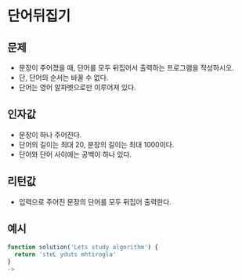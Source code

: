 
# 단어뒤집기

## 문제

* 문장이 주어졌을 때, 단어를 모두 뒤집어서 출력하는 프로그램을 작성하시오.
* 단, 단어의 순서는 바꿀 수 없다.
* 단어는 영어 알파벳으로만 이루어져 있다.

## 인자값

* 문장이 하나 주어진다.
* 단어의 길이는 최대 20, 문장의 길이는 최대 1000이다.
* 단어와 단어 사이에는 공백이 하나 있다.

## 리턴값

* 입력으로 주어진 문장의 단어를 모두 뒤집어 출력한다.

## 예시

```javascript
function solution('Lets study algorithm') {
  return 'steL yduts mhtirogla'
}
->
```
